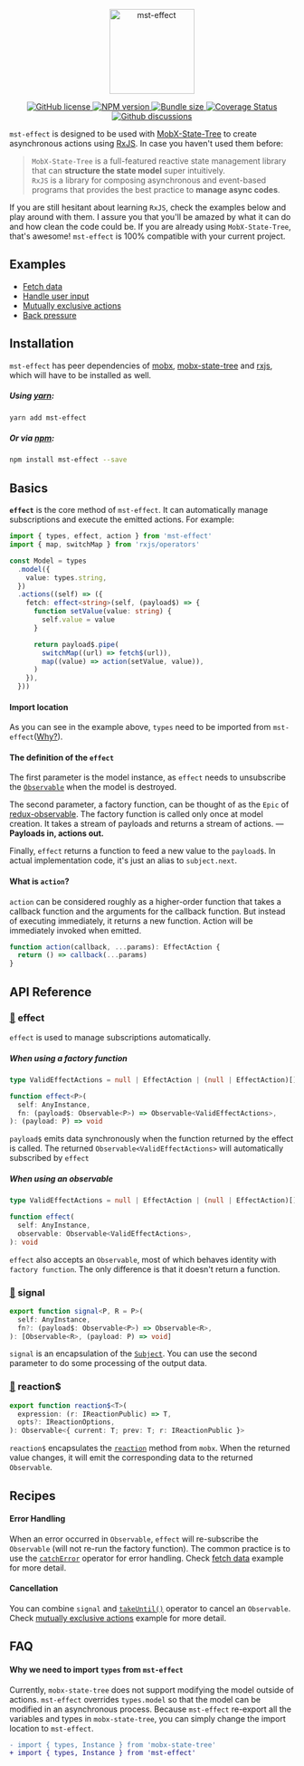 <p align="center">
  <a href="https://github.com/Runjuu/mst-effect">
    <img width="150px" src="https://user-images.githubusercontent.com/12002941/111877518-b2c60900-89de-11eb-8f28-d5fd95897258.png" alt="mst-effect" />
  </a>
</p>

<p align="center">
  <a href="https://github.com/Runjuu/mst-effect/blob/main/LICENSE">
    <img src="https://img.shields.io/npm/l/mst-effect?colorA=373737&colorB=0A70E9&style=flat" alt="GitHub license" />
  </a>
  <a href="https://www.npmjs.com/package/mst-effect">
    <img src="https://img.shields.io/npm/v/mst-effect?colorA=373737&colorB=0A70E9&style=flat" alt="NPM version" />
  </a>
  <a href="https://bundlephobia.com/result?p=mst-effect">
    <img src="https://img.shields.io/bundlephobia/min/mst-effect?label=bundle%20size&colorA=373737&colorB=0A70E9&style=flat" alt="Bundle size" />
  </a>
  <a href="https://coveralls.io/github/Runjuu/mst-effect?branch=main">
    <img src="https://img.shields.io/coveralls/github/Runjuu/mst-effect?colorA=373737&colorB=0A70E9&style=flat" alt="Coverage Status" />
  </a>
  <a href="https://github.com/Runjuu/mst-effect/discussions">
    <img src="https://img.shields.io/static/v1?label=chat&message=on%20github%20discussions&colorA=373737&colorB=0A70E9&style=flat" alt="Github discussions" />
  </a>
</p>

`mst-effect` is designed to be used with <a href="https://github.com/mobxjs/mobx-state-tree">MobX-State-Tree</a> to create asynchronous actions using <a href="https://github.com/ReactiveX/rxjs">RxJS</a>. In case you haven't used them before:

> `MobX-State-Tree` is a full-featured reactive state management library that can __structure the state model__ super intuitively.<br />
> `RxJS` is a library for composing asynchronous and event-based programs that provides the best practice to __manage async codes__.

If you are still hesitant about learning `RxJS`, check the examples below and play around with them. I assure you that you'll be amazed by what it can do and how clean the code could be. If you are already using `MobX-State-Tree`, that's awesome! `mst-effect` is 100% compatible with your current project.

## Examples
- [Fetch data](https://codesandbox.io/s/fetch-data-i9hqb?file=/src/app.tsx)
- [Handle user input](https://codesandbox.io/s/handle-user-input-ef1pt?file=/src/app.tsx)
- [Mutually exclusive actions](https://codesandbox.io/s/mutually-exclusive-actions-ylqlf?file=/src/app.tsx)
- [Back pressure](https://codesandbox.io/s/backpressure-ulu1y?file=/src/app.tsx)

## Installation
`mst-effect` has peer dependencies of [mobx](https://www.npmjs.com/package/mobx), [mobx-state-tree](https://www.npmjs.com/package/mobx-state-tree) and [rxjs](https://www.npmjs.com/package/rxjs), which will have to be installed as well.

##### Using [yarn](https://yarnpkg.com/en/package/mst-effect):

```bash
yarn add mst-effect
```

##### Or via [npm](https://www.npmjs.com/package/mst-effect):

```bash
npm install mst-effect --save
```

## Basics
__`effect`__ is the core method of `mst-effect`. It can automatically manage subscriptions and execute the emitted actions. For example:

```ts
import { types, effect, action } from 'mst-effect'
import { map, switchMap } from 'rxjs/operators'

const Model = types
  .model({
    value: types.string,
  })
  .actions((self) => ({
    fetch: effect<string>(self, (payload$) => {
      function setValue(value: string) {
        self.value = value
      }

      return payload$.pipe(
        switchMap((url) => fetch$(url)),
        map((value) => action(setValue, value)),
      )
    }),
  }))
```

#### Import location
As you can see in the example above, `types` need to be imported from `mst-effect`([Why?](#why-we-need-to-import-types-from-mst-effect)).

#### The definition of the `effect`
The first parameter is the model instance, as `effect` needs to unsubscribe the [`Observable`](https://rxjs-dev.firebaseapp.com/api/index/class/Observable) when the model is destroyed.

The second parameter, a factory function, can be thought of as the `Epic` of [redux-observable](https://redux-observable.js.org/docs/basics/Epics.html). The factory function is called only once at model creation. It takes a stream of payloads and returns a stream of actions. — __Payloads in, actions out.__

Finally, `effect` returns a function to feed a new value to the `payload$`. In actual implementation code, it's just an alias to `subject.next`.

#### What is `action`?
`action` can be considered roughly as a higher-order function that takes a callback function and the arguments for the callback function. But instead of executing immediately, it returns a new function. Action will be immediately invoked when emitted.

```ts
function action(callback, ...params): EffectAction {
  return () => callback(...params)
}
```

## API Reference

### [👾](https://github.com/Runjuu/mst-effect/blob/main/src/effect/effect.ts) effect
`effect` is used to manage subscriptions automatically.

##### When using a factory function

```ts
type ValidEffectActions = null | EffectAction | (null | EffectAction)[] // `null` for doing nothing

function effect<P>(
  self: AnyInstance,
  fn: (payload$: Observable<P>) => Observable<ValidEffectActions>,
): (payload: P) => void
```

`payload$` emits data synchronously when the function returned by the effect is called. The returned `Observable<ValidEffectActions>` will automatically subscribed by `effect`

##### When using an observable

```ts
type ValidEffectActions = null | EffectAction | (null | EffectAction)[]

function effect(
  self: AnyInstance,
  observable: Observable<ValidEffectActions>,
): void
```

`effect` also accepts an `Observable`, most of which behaves identity with `factory function`. The only difference is that it doesn't return a function.

### [👾](https://github.com/Runjuu/mst-effect/blob/main/src/signal/index.ts) signal

```ts
export function signal<P, R = P>(
  self: AnyInstance,
  fn?: (payload$: Observable<P>) => Observable<R>,
): [Observable<R>, (payload: P) => void]
```

`signal` is an encapsulation of the [`Subject`](https://rxjs-dev.firebaseapp.com/api/index/class/Subject). You can use the second parameter to do some processing of the output data.

### [👾](https://github.com/Runjuu/mst-effect/blob/main/src/reaction$/index.ts) reaction$

```ts
export function reaction$<T>(
  expression: (r: IReactionPublic) => T,
  opts?: IReactionOptions,
): Observable<{ current: T; prev: T; r: IReactionPublic }>
```

`reaction$` encapsulates the [`reaction`](https://mobx.js.org/reactions.html#reaction) method from `mobx`. When the returned value changes, it will emit the corresponding data to the returned `Observable`.

## Recipes

#### Error Handling
When an error occurred in `Observable`, `effect` will re-subscribe the `Observable` (will not re-run the factory function). The common practice is to use the [`catchError`](https://rxjs-dev.firebaseapp.com/api/operators/catchError) operator for error handling. Check [fetch data](https://codesandbox.io/s/fetch-data-i9hqb?file=/src/app.tsx) example for more detail.

#### Cancellation
You can combine `signal` and [`takeUntil()`](https://rxjs-dev.firebaseapp.com/api/operators/takeUntil) operator to cancel an `Observable`. Check [mutually exclusive actions](https://codesandbox.io/s/mutually-exclusive-actions-ylqlf?file=/src/app.tsx) example for more detail.

## FAQ

#### Why we need to import `types` from `mst-effect`
Currently, `mobx-state-tree` does not support modifying the model outside of actions.
`mst-effect` overrides `types.model` so that the model can be modified in an asynchronous process.
Because `mst-effect` re-export all the variables and types in `mobx-state-tree`, you can simply change the import location to `mst-effect`.

```diff
- import { types, Instance } from 'mobx-state-tree'
+ import { types, Instance } from 'mst-effect'
```
